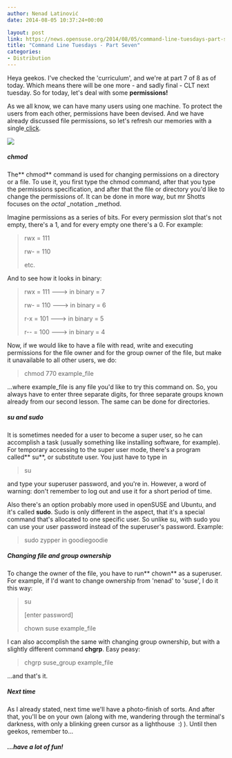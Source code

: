 ```yaml
---
author: Nenad Latinović
date: 2014-08-05 10:37:24+00:00

layout: post
link: https://news.opensuse.org/2014/08/05/command-line-tuesdays-part-seven/
title: "Command Line Tuesdays - Part Seven"
categories:
- Distribution
---
```

Heya geekos. I've checked the 'curriculum', and we're at part 7 of 8 as of today. Which means there will be one more - and sadly final - CLT next tuesday. So for today, let's deal with some **permissions!**

As we all know, we can have many users using one machine. To protect the users from each other, permissions have been devised. And we have already discussed file permissions, so let's refresh our memories with a single[ click](https://news.opensuse.org/2014/07/01/command-line-tuesdays-part-three/).

![](http://linuxcommand.org/images/file_permissions.png)


##### <!-- more -->chmod


The** chmod** command is used for changing permissions on a directory or a file. To use it, you first type the chmod command, after that you type the permissions specification, and after that the file or directory you'd like to change the permissions of. It can be done in more way, but mr Shotts focuses on the _octal_ _notation _method.

Imagine permissions as a series of bits. For every permission slot that's not empty, there's a 1, and for every empty one there's a 0. For example:


<blockquote>rwx = 111

rw- = 110

etc.</blockquote>


And to see how it looks in binary:


<blockquote>rwx = 111 ---> in binary = 7

rw- = 110 ---> in binary = 6

r-x = 101 ---> in binary = 5

r-- = 100 ---> in binary = 4</blockquote>


Now, if we would like to have a file with read, write and executing permissions for the file owner and for the group owner of the file, but make it unavailable to all other users, we do:


<blockquote>chmod 770 example_file</blockquote>


...where example_file is any file you'd like to try this command on. So, you always have to enter three separate digits, for three separate groups known already from our second lesson. The same can be done for directories.


##### su and sudo


It is sometimes needed for a user to become a super user, so he can accomplish a task (usually something like installing software, for example). For temporary accessing to the super user mode, there's a program called** su**, or substitute user. You just have to type in


<blockquote>su</blockquote>


and type your superuser password, and you're in. However, a word of warning: don't remember to log out and use it for a short period of time.

Also there's an option probably more used in openSUSE and Ubuntu, and it's called **sudo**. Sudo is only different in the aspect, that it's a special command that's allocated to one specific user. So unlike su, with sudo you can use your user password instead of the superuser's password. Example:


<blockquote>sudo zypper in goodiegoodie</blockquote>




##### Changing file and group ownership


To change the owner of the file, you have to run** chown** as a superuser. For example, if I'd want to change ownership from 'nenad' to 'suse', I do it this way:


<blockquote>su

[enter password]

chown suse example_file</blockquote>


I can also accomplish the same with changing group ownership, but with a slightly different command **chgrp**. Easy peasy:


<blockquote>chgrp suse_group example_file</blockquote>


...and that's it.


##### Next time


As I already stated, next time we'll have a photo-finish of sorts. And after that, you'll be on your own (along with me, wandering through the terminal's darkness, with only a blinking green cursor as a lighthouse  :) ). Until then geekos, remember to...


##### ...have a lot of fun!




		
